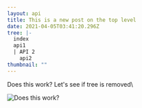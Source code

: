 ```yaml
---
layout: api
title: This is a new post on the top level
date: 2021-04-05T03:41:20.296Z
tree: |-
  index
  api1
  | API 2
    api2
thumbnail: ""
---
```

Does this work? Let's see if tree is removed\



![](/images/10104826.png "Does this work?")